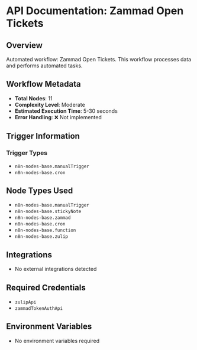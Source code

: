 # API Documentation: Zammad Open Tickets

## Overview
Automated workflow: Zammad Open Tickets. This workflow processes data and performs automated tasks.

## Workflow Metadata
- **Total Nodes**: 11
- **Complexity Level**: Moderate
- **Estimated Execution Time**: 5-30 seconds
- **Error Handling**: ❌ Not implemented

## Trigger Information
### Trigger Types
- `n8n-nodes-base.manualTrigger`
- `n8n-nodes-base.cron`

## Node Types Used
- `n8n-nodes-base.manualTrigger`
- `n8n-nodes-base.stickyNote`
- `n8n-nodes-base.zammad`
- `n8n-nodes-base.cron`
- `n8n-nodes-base.function`
- `n8n-nodes-base.zulip`

## Integrations
- No external integrations detected

## Required Credentials
- `zulipApi`
- `zammadTokenAuthApi`

## Environment Variables
- No environment variables required
